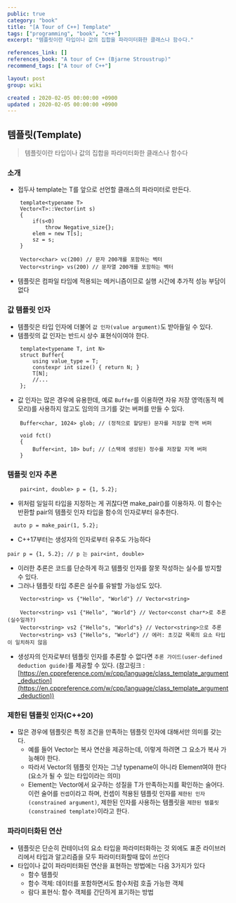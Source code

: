 ```yaml
---
public: true
category: "book"
title: "[A Tour of C++] Template"
tags: ["programming", "book", "c++"]
excerpt: "템플릿이란 타입이나 값의 집합을 파라미터화한 클래스나 함수다."

references_link: []
references_book: "A tour of C++ (Bjarne Stroustrup)"
recommend_tags: ["A tour of C++"]

layout: post
group: wiki

created : 2020-02-05 00:00:00 +0900
updated : 2020-02-05 00:00:00 +0900
---
```


## 템플릿(Template)

> 템플릿이란 타입이나 값의 집합을 파라미터화한 클래스나 함수다

### 소개

- 접두사 template<typename T>는 T를 앞으로 선언할 클래스의 파라미터로 만든다.
```
    template<typename T>
    Vector<T>::Vector(int s)
    {
    	if(s<0)
    		throw Negative_size{};
    	elem = new T[s];
    	sz = s;
    }

    Vector<char> vc(200) // 문자 200개를 포함하는 벡터
    Vector<string> vs(200) // 문자열 200개를 포함하는 벡터
```
- 템플릿은 컴파일 타임에 적용되는 메커니즘이므로 실행 시간에 추가적 성능 부담이 없다

### 값 템플릿 인자


- 템플릿은 타입 인자에 더불어 `값 인자(value argument)`도 받아들일 수 있다.
- 템플릿의 값 인자는 반드시 상수 표현식이여야 한다.
```
    template<typename T, int N>
    struct Buffer{
    	using value_type = T;
    	constexpr int size() { return N; }
    	T[N];
    	//...
    };
```
- 값 인자는 많은 경우에 유용한데, 예로 `Buffer`를 이용하면 자유 저장 영역(동적 메모리)를 사용하지 않고도 임의의 크기를 갖는 버퍼를 만들 수 있다.
```
    Buffer<char, 1024> glob; // (정적으로 할당된) 문자를 저장할 전역 버퍼
    
    void fct()
    {
    	Buffer<int, 10> buf; // (스택에 생성된) 정수를 저장할 지역 버퍼
    }
```
### 템플릿 인자 추론

```
    pair<int, double> p = {1, 5.2};
```
- 위처럼 일일히 타입을 지정하는 게 귀찮다면 make_pair()를 이용하자. 이 함수는 반환할 pair의 템플릿 인자 타입을 함수의 인자로부터 유추한다.
```
  auto p = make_pair(1, 5.2};
```
- C++17부터는 생성자의 인자로부터 유추도 가능하다
```
pair p = {1, 5.2}; // p 는 pair<int, double>
```
- 이러한 추론은 코드를 단순하게 하고 템플릿 인자를 잘못 작성하는 실수를 방지할 수 있다.
- 그러나 템플릿 타입 추론은 실수를 유발할 가능성도 있다.
```
    Vector<string> vs {"Hello", "World"} // Vector<string>
    
    Vector<string> vs1 {"Hello", "World"} // Vector<const char*>로 추론 (실수일까?)
    Vector<string> vs2 {"Hello"s, "World"s} // Vector<string>으로 추론
    Vector<string> vs3 {"Hello"s, "World"} // 에러: 초깃값 목록의 요소 타입이 일치하지 않음
```
- 생성자의 인자로부터 템플릿 인자를 추론할 수 없다면 `추론 가이드(user-defined deduction guide)`를 제공할 수 있다. (참고링크 : [https://en.cppreference.com/w/cpp/language/class_template_argument_deduction](https://en.cppreference.com/w/cpp/language/class_template_argument_deduction))

### 제한된 템플릿 인자(C++20)

- 많은 경우에 템플릿은 특정 조건을 만족하는 템플릿 인자에 대해서만 의미를 갖는다.
    - 예를 들어 Vector는 복사 연산을 제공하는데, 이렇게 하려면 그 요소가 복사 가능해야 한다.
    - 따라서 Vector의 템플릿 인자는 그냥 typename이 아니라 Element여야 한다(요소가 될 수 있는 타입이라는 의미)
    - Element는 Vector에서 요구하는 성질을 T가 만족하는지를 확인하는 술어다. 이런 술어를 `컨셉`이라고 하며, 컨셉이 적용된 템플릿 인자를 `제한된 인자(constrained argument)`, 제한된 인자를 사용하는 템플릿을 `제한된 템플릿(constrained template)`이라고 한다.

### 파라미터화된 연산

- 템플릿은 단순히 컨테이너의 요소 타입을 파라미터화하는 것 외에도 표준 라이브러리에서 타입과 알고리즘을 모두 파라미터화할때 많이 쓰인다
- 타입이나 값이 파라미터화된 연산을 표현하는 방법에는 다음 3가지가 있다
    - 함수 템플릿
    - 함수 객체: 데이터를 포함하면서도 함수처럼 호출 가능한 객체
    - 람다 표현식: 함수 객체를 간단하게 표기하는 방법